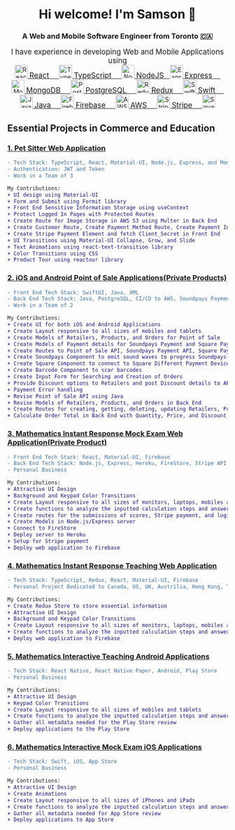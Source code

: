 <h1 align="center">Hi welcome! I'm Samson 👋</h1>
<h3 align="center">A Web and Mobile Software Engineer from Toronto 🇨🇦 </h3>
<div
  align="center"
>
  <div>
    <big>I have experience in developing Web and Mobile Applications using </big>
  </div>
  <a href="https://reactjs.org/">
    <img
      src="https://cdn.freebiesupply.com/logos/large/2x/react-1-logo-png-transparent.png"
      height="30px"
      alt="ReactJS"
    />
    <big>React&nbsp;&nbsp;&nbsp;&nbsp;</big>
  </a>
  <a href="https://www.typescriptlang.org/">
    <img
      src="https://upload.wikimedia.org/wikipedia/commons/thumb/4/4c/Typescript_logo_2020.svg/1200px-Typescript_logo_2020.svg.png"
      height="30px"
      alt="TypeScript"
    />
    <big>TypeScript&nbsp;&nbsp;&nbsp;&nbsp;</big>
  </a>
  <a href="https://nodejs.org/en/">
    <img
      src="https://nodejs.org/static/images/logo.svg"
      height="30px"
      alt="NodeJS"
    />
    <big>NodeJS&nbsp;&nbsp;</big>
  </a>
  <a href="https://expressjs.com/">
    <img
      src="https://www.w3jar.com/wp-content/uploads/2019/05/express-js-tutorial.png"
      height="30px"
      alt="Express"
    />
    <big>Express&nbsp;&nbsp;&nbsp;&nbsp;</big>
  </a>
  <a href="https://www.mongodb.com/">
    <img
      src="https://res.cloudinary.com/crunchbase-production/image/upload/c_lpad,h_170,w_170,f_auto,b_white,q_auto:eco,dpr_1/erkxwhl1gd48xfhe2yld"
      height="30px"
      alt="MongoDB"
    />
    <big>MongoDB&nbsp;&nbsp;&nbsp;&nbsp;</big>
  </a>
  <a href="https://www.postgresql.org/">
    <img
      src="https://www.postgresql.org/media/img/about/press/elephant.png"
      height="30px"
      alt="PostgreSQL"
    />
    <big>PostgreSQL&nbsp;&nbsp;&nbsp;&nbsp;</big>
  </a>
  <a href="https://redux.js.org/">
    <img
      src="https://d33wubrfki0l68.cloudfront.net/0834d0215db51e91525a25acf97433051f280f2f/c30f5/img/redux.svg"
      height="30px"
      alt="Redux"
    />
    <big>Redux&nbsp;&nbsp;&nbsp;&nbsp;</big>
  </a>
  <a href="https://developer.apple.com/swift/">
    <img
      src="https://d2908q01vomqb2.cloudfront.net/0716d9708d321ffb6a00818614779e779925365c/2021/08/26/swift.png"
      height="30px"
      alt="Swift"
    />
    <big>Swift&nbsp;&nbsp;&nbsp;&nbsp;</big>
  </a>
  <a href="https://www.java.com/en/">
    <img
      src="https://1000logos.net/wp-content/uploads/2020/09/Java-Emblem.jpg"
      height="30px"
      alt="Java"
    />
    <big>Java&nbsp;&nbsp;&nbsp;&nbsp;</big>
  </a>
  <a href="https://firebase.google.com/">
    <img
      src="https://firebase.google.com/images/brand-guidelines/logo-logomark.png"
      height="30px"
      alt="Firebase"
    />
    <big>Firebase&nbsp;&nbsp;&nbsp;&nbsp;</big>
  </a>
  <a href="https://aws.amazon.com/">
    <img
      src="https://www.laurel-group.com/wp-content/uploads/AWS-logo.png"
      height="30px"
      alt="AWS"
    />
    <big>AWS&nbsp;&nbsp;&nbsp;&nbsp;</big>
  </a>
  <a href="https://stripe.com/">
    <img
      src="https://stripe.com/img/v3/home/twitter.png"
      height="30px"
      alt="Stripe"
    />
    <big>Stripe&nbsp;&nbsp;&nbsp;&nbsp;</big>
  </a>
  <a href="https://squareup.com/ca/en">
    <img
      src="https://logos-download.com/wp-content/uploads/2020/06/Square_Logo.png"
      height="30px"
      alt="Square"
    />
  </a>
</div>

## Essential Projects in Commerce and Education

### [1. Pet Sitter Web Application](https://github.com/hatchways/team-snowman)
```diff
- Tech Stack: TypeScript, React, Material-UI, Node.js, Express, and MongoDB
- Authentication: JWT and Token
- Work in a Team of 3

My Contributions:
+ UI design using Material-UI
+ Form and Submit using Formit library
+ Front End Sensitive Information Storage using useContext
+ Protect Logged In Pages with Protected Routes
+ Create Route for Image Storage in AWS S3 using Multer in Back End
+ Create Customer Route, Create Payment Method Route, Create Payment Intent Route to Stripe's Subscription API in Back End
+ Create Stripe Payment Element and fetch Client_Secret in Front End
+ UI Transitions using Material-UI Collapse, Grow, and Slide
+ Text Animations using react-text-transition library
+ Color Transitions using CSS
+ Product Tour using reactour library
```

### [2. iOS and Android Point of Sale Applications(Private Products)](http://soundpays.com/wp/company/)
```diff
- Front End Tech Stack: SwiftUI, Java, XML
- Back End Tech Stack: Java, PostgreSQL, CI/CD to AWS, Soundpays Payment API, Square Payment API
- Work in a Team of 2

My Contributions:
+ Create UI for both iOS and Android Applications
+ Create Layout responsive to all sizes of mobiles and tablets
+ Create Models of Retailers, Products, and Orders for Point of Sale
+ Create Models of Payment details for Soundpays Payment and Square Payment
+ Create Routes to Point of Sale API, Soundpays Payment API, Square Payment API
+ Create Soundpays Component to emit sound waves to progress Soundpays Payment
+ Create Square Component to connect to Square Different Payment Devices and Square Application to progress Square Payment
+ Create Barcode Component to scar barcodes
+ Create Input Form for Searching and Creation of Orders
+ Provide Discount options to Retailers and post Discount details to APIs
+ Payment Error handling
+ Revise Point of Sale API using Java
+ Revise Models of Retailers, Products, and Orders in Back End
+ Create Routes for creating, getting, deleting, updating Retailers, Products, and Orders in Back End
+ Calculate Order Total in Back End with Quantity, Price, and Discount for payment
```

### [3. Mathematics Instant Response Mock Exam Web Application(Private Product)](https://fractionmultiplydivide.web.app/?unit=0)
```diff
- Front End Tech Stack: React, Material-UI, Firebase
- Back End Tech Stack: Node.js, Express, Heroku, FireStore, Stripe API
- Personal Business

My Contributions:
+ Attractive UI Design
+ Background and Keypad Color Transitions
+ Create Layout responsive to all sizes of monitors, laptops, mobiles and tablets
+ Create functions to analyze the inputted calculation steps and answers and provide semantic responses to students
+ Create routes for the submissions of scores, Stripe payment, and login
+ Create Models in Node.js/Express server
+ Connect to FireStore
+ Deploy server to Heroku
+ Setup for Stripe payment
+ Deploy web application to Firebase
```

### [4. Mathematics Instant Response Teaching Web Application](https://github.com/samsoncsyu7777/react-redux-typescript-multi-digit-division-with-questions)
```diff
- Tech Stack: TypeScript, Redux, React, Material-UI, Firebase
- Personal Project Dedicated to Canada, US, UK, Austrilia, Hong Kong, Taiwan, and Macao Education Departments

My Contributions:
+ Create Redux Store to store essential information
+ Attractive UI Design
+ Background and Keypad Color Transitions
+ Create Layout responsive to all sizes of monitors, laptops, mobiles and tablets
+ Create functions to analyze the inputted calculation steps and answers and provide semantic responses to students
+ Deploy web application to Firebase
```

### [5. Mathematics Interactive Teaching Android Applications](https://play.google.com/store/apps/details?id=com.samsoncsyu.hcfandlcm)
```diff
- Tech Stack: React Native, React Native Paper, Android, Play Store
- Personal Business

My Contributions:
+ Attractive UI Design
+ Keypad Color Transitions
+ Create Layout responsive to all sizes of mobiles and tablets
+ Create functions to analyze the inputted calculation steps and answers and provide semantic responses to students
+ Gather all metadata needed for the Play Store review
+ Deploy applications to the Play Store
```

### [6. Mathematics Interactive Mock Exam iOS Applications](https://drive.google.com/file/d/11fdSP9CW0v3TpnFuhES3dyb7M_NAPvfj/view?usp=sharing)
```diff
- Tech Stack: Swift, iOS, App Store
- Personal Business

My Contributions:
+ Attractive UI Design
+ Create Animations
+ Create Layout responsive to all sizes of iPhones and iPads
+ Create functions to analyze the inputted calculation steps and answers and provide semantic responses to students
+ Gather all metadata needed for App Store review
+ Deploy applications to App Store
```
